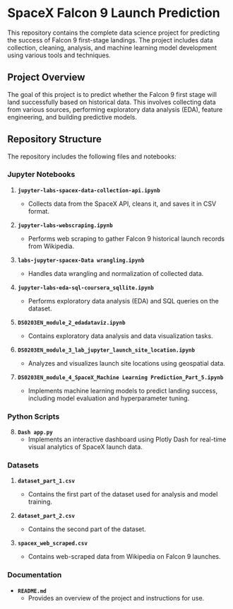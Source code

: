 # SpaceX Falcon 9 Launch Prediction

This repository contains the complete data science project for predicting the success of Falcon 9 first-stage landings. The project includes data collection, cleaning, analysis, and machine learning model development using various tools and techniques.

## Project Overview

The goal of this project is to predict whether the Falcon 9 first stage will land successfully based on historical data. This involves collecting data from various sources, performing exploratory data analysis (EDA), feature engineering, and building predictive models.

## Repository Structure

The repository includes the following files and notebooks:

### Jupyter Notebooks

1. **`jupyter-labs-spacex-data-collection-api.ipynb`**
   - Collects data from the SpaceX API, cleans it, and saves it in CSV format.

2. **`jupyter-labs-webscraping.ipynb`**
   - Performs web scraping to gather Falcon 9 historical launch records from Wikipedia.

3. **`labs-jupyter-spacex-Data wrangling.ipynb`**
   - Handles data wrangling and normalization of collected data.

4. **`jupyter-labs-eda-sql-coursera_sqllite.ipynb`**
   - Performs exploratory data analysis (EDA) and SQL queries on the dataset.

5. **`DS0203EN_module_2_edadataviz.ipynb`**
   - Contains exploratory data analysis and data visualization tasks.

6. **`DS0203EN_module_3_lab_jupyter_launch_site_location.ipynb`**
   - Analyzes and visualizes launch site locations using geospatial data.

7. **`DS0203EN_module_4_SpaceX_Machine Learning Prediction_Part_5.ipynb`**
   - Implements machine learning models to predict landing success, including model evaluation and hyperparameter tuning.

### Python Scripts

8. **`Dash app.py`**
   - Implements an interactive dashboard using Plotly Dash for real-time visual analytics of SpaceX launch data.

### Datasets

1. **`dataset_part_1.csv`**
   - Contains the first part of the dataset used for analysis and model training.

2. **`dataset_part_2.csv`**
   - Contains the second part of the dataset.

3. **`spacex_web_scraped.csv`**
   - Contains web-scraped data from Wikipedia on Falcon 9 launches.

### Documentation

- **`README.md`**
   - Provides an overview of the project and instructions for use.
